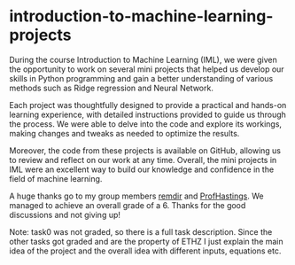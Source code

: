 # introduction-to-machine-learning-projects

During the course Introduction to Machine Learning (IML), we were given the opportunity to work on several mini projects 
that helped us develop our skills in Python programming and gain a better understanding of various methods such as Ridge regression and Neural Network.

Each project was thoughtfully designed to provide a practical and hands-on learning experience, 
with detailed instructions provided to guide us through the process. We were able to delve into the code and explore its workings, 
making changes and tweaks as needed to optimize the results.

Moreover, the code from these projects is available on GitHub, 
allowing us to review and reflect on our work at any time. Overall, 
the mini projects in IML were an excellent way to build our knowledge and confidence in the field of machine learning.

A huge thanks go to my group members [remdir](https://github.com/remdir) and [ProfHastings](https://github.com/ProfHastings). 
We managed to achieve an overall grade of a 6. Thanks for the good discussions and not giving up!

Note: task0 was not graded, so there is a full task description. Since the other tasks got graded and are the property of ETHZ 
I just explain the main idea of the project and the overall idea with different inputs, equations etc.
